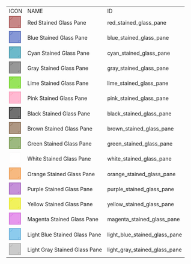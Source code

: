 <table>
	<tablebody>
		<tr>
			<td>ICON</td>
			<td>NAME</td>
			<td>ID</td>
		</tr>
		<tr>
			<td><img src="../../mc_icon/decorations/stained_glass_pane/red_stained_glass_pane.png"></td>
			<td>Red Stained Glass Pane</td>
			<td>red_stained_glass_pane</td>
		</tr>
		<tr>
			<td><img src="../../mc_icon/decorations/stained_glass_pane/blue_stained_glass_pane.png"></td>
			<td>Blue Stained Glass Pane</td>
			<td>blue_stained_glass_pane</td>
		</tr>
		<tr>
			<td><img src="../../mc_icon/decorations/stained_glass_pane/cyan_stained_glass_pane.png"></td>
			<td>Cyan Stained Glass Pane</td>
			<td>cyan_stained_glass_pane</td>
		</tr>
		<tr>
			<td><img src="../../mc_icon/decorations/stained_glass_pane/gray_stained_glass_pane.png"></td>
			<td>Gray Stained Glass Pane</td>
			<td>gray_stained_glass_pane</td>
		</tr>
		<tr>
			<td><img src="../../mc_icon/decorations/stained_glass_pane/lime_stained_glass_pane.png"></td>
			<td>Lime Stained Glass Pane</td>
			<td>lime_stained_glass_pane</td>
		</tr>
		<tr>
			<td><img src="../../mc_icon/decorations/stained_glass_pane/pink_stained_glass_pane.png"></td>
			<td>Pink Stained Glass Pane</td>
			<td>pink_stained_glass_pane</td>
		</tr>
		<tr>
			<td><img src="../../mc_icon/decorations/stained_glass_pane/black_stained_glass_pane.png"></td>
			<td>Black Stained Glass Pane</td>
			<td>black_stained_glass_pane</td>
		</tr>
		<tr>
			<td><img src="../../mc_icon/decorations/stained_glass_pane/brown_stained_glass_pane.png"></td>
			<td>Brown Stained Glass Pane</td>
			<td>brown_stained_glass_pane</td>
		</tr>
		<tr>
			<td><img src="../../mc_icon/decorations/stained_glass_pane/green_stained_glass_pane.png"></td>
			<td>Green Stained Glass Pane</td>
			<td>green_stained_glass_pane</td>
		</tr>
		<tr>
			<td><img src="../../mc_icon/decorations/stained_glass_pane/white_stained_glass_pane.png"></td>
			<td>White Stained Glass Pane</td>
			<td>white_stained_glass_pane</td>
		</tr>
		<tr>
			<td><img src="../../mc_icon/decorations/stained_glass_pane/orange_stained_glass_pane.png"></td>
			<td>Orange Stained Glass Pane</td>
			<td>orange_stained_glass_pane</td>
		</tr>
		<tr>
			<td><img src="../../mc_icon/decorations/stained_glass_pane/purple_stained_glass_pane.png"></td>
			<td>Purple Stained Glass Pane</td>
			<td>purple_stained_glass_pane</td>
		</tr>
		<tr>
			<td><img src="../../mc_icon/decorations/stained_glass_pane/yellow_stained_glass_pane.png"></td>
			<td>Yellow Stained Glass Pane</td>
			<td>yellow_stained_glass_pane</td>
		</tr>
		<tr>
			<td><img src="../../mc_icon/decorations/stained_glass_pane/magenta_stained_glass_pane.png"></td>
			<td>Magenta Stained Glass Pane</td>
			<td>magenta_stained_glass_pane</td>
		</tr>
		<tr>
			<td><img src="../../mc_icon/decorations/stained_glass_pane/light_blue_stained_glass_pane.png"></td>
			<td>Light Blue Stained Glass Pane</td>
			<td>light_blue_stained_glass_pane</td>
		</tr>
		<tr>
			<td><img src="../../mc_icon/decorations/stained_glass_pane/light_gray_stained_glass_pane.png"></td>
			<td>Light Gray Stained Glass Pane</td>
			<td>light_gray_stained_glass_pane</td>
		</tr>
	</tablebody>
</table>